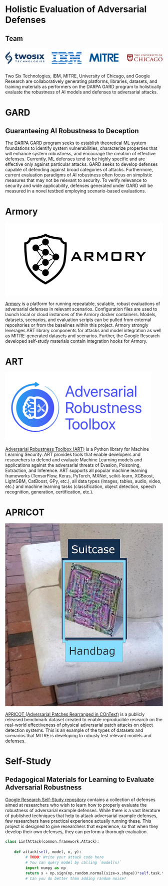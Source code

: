 # Holistic Evaluation of Adversarial Defenses

## Team
![research team logos][logos]

Two Six Technologies, IBM, MITRE, University of Chicago, and Google Research are
collaboratively generating platforms, libraries, datasets, and training materials
as performers on the DARPA GARD program to holistically evaluate the robustness
of AI models and defenses to adversarial attacks.

# GARD
## Guaranteeing AI Robustness to Deception

The DARPA GARD program seeks to establish theoretical ML system foundations to identify
system vulnerabilities, characterize properties that will enhance system robustness, and
encourage the creation of effective defenses. Currently, ML defenses tend to be highly
specific and are effective only against particular attacks. GARD seeks to develop
defenses capable of defending against broad categories of attacks. Furthermore, current
evaluation paradigms of AI robustness often focus on simplistic measures that may not be
relevant to security. To verify relevance to security and wide applicability, defenses
generated under GARD will be measured in a novel testbed employing scenario-based
evaluations.

# Armory

![Armory Logo][armory-logo]

[Armory][armory] is a platform for running repeatable,
scalable, robust evaluations of adversarial defenses in relevant scenarios.
Configuration files are used to launch local or cloud instances of the Armory docker containers.
Models, datasets, scenarios, and evaluation scripts can be pulled from external repositories
or from the baselines within this project. Armory strongly leverages ART library components for
attacks and model integration as well as MITRE-generated datasets and scenarios.
Further, the Google Research developed self-study materials contain integration hooks for Armory.

# ART

![ART Logo][art-logo]

[Adversarial Robustness Toolbox (ART)][art] is a Python library for Machine Learning Security.
ART provides tools that enable developers and researchers to defend and evaluate Machine
Learning models and applications against the adversarial threats of Evasion, Poisoning,
Extraction, and Inference. ART supports all popular machine learning frameworks
(TensorFlow, Keras, PyTorch, MXNet, scikit-learn, XGBoost, LightGBM, CatBoost, GPy,
etc.), all data types (images, tables, audio, video, etc.) and machine learning tasks
(classification, object detection, speech recognition, generation, certification, etc.).

# APRICOT

![APRICOT Patch Example][patch]

[APRICOT (Adversarial Patches Rearranged in COnText)][apricot] is a publicly released benchmark
dataset created to enable reproducible research on the real-world effectiveness of physical 
adversarial patch attacks on object detection systems.
This is an example of the types of datasets and scenarios that MITRE is developing to
robusly test relevant models and defenses.

# Self-Study
## Pedagogical Materials for Learning to Evaluate Adversarial Robustness

[Google Research Self-Study repository][google] contains a collection of defenses aimed at researchers who wish to learn
how to properly evaluate the robustness of adversarial example defenses. While there is
a vast literature of published techniques that help to attack adversarial example
defenses, few researchers have practical experience actually running these. This project
is designed to give researchers that experience, so that when they develop their own
defenses, they can perform a thorough evaluation.

```python
class LinfAttack(common.framework.Attack):

    def attack(self, model, x, y):
         # TODO: Write your attack code here
         # You can query model by calling `model(x)`
         import numpy as np
         return x + np.sign(np.random.normal(size=x.shape))*self.task.threshold
         # Can you do better than adding random noise?
```


[logos]: images/montage3.png
[armory-logo]: images/armory.png
[art-logo]: images/art.png
[patch]: images/patch600.png
[armory]: https://github.com/twosixlabs/armory
[art]:  https://github.com/Trusted-AI/adversarial-robustness-toolbox
[apricot]: https://apricot.mitre.org/
[google]: https://github.com/google-research/selfstudy-adversarial-robustness
